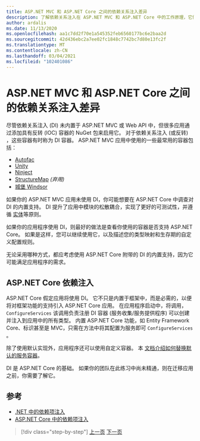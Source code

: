 ```yaml
---
title: ASP.NET MVC 和 ASP.NET Core 之间的依赖关系注入差异
description: 了解依赖关系注入在 ASP.NET MVC 和 ASP.NET Core 中的工作原理，它们有何不同，以及如何从 ASP.NET MVC 迁移到 ASP.NET Core。
author: ardalis
ms.date: 11/13/2020
ms.openlocfilehash: aa1c7dd2f70e1a545352feb6560177bc6e2baa2d
ms.sourcegitcommit: 42d436ebc2a7ee02fc1848c7742bc7d80e13fc2f
ms.translationtype: MT
ms.contentlocale: zh-CN
ms.lasthandoff: 03/04/2021
ms.locfileid: "102401086"
---
```

# <a name="dependency-injection-differences-between-aspnet-mvc-and-aspnet-core"></a>ASP.NET MVC 和 ASP.NET Core 之间的依赖关系注入差异

尽管依赖关系注入 (DI) 未内置于 ASP.NET MVC 或 Web API 中，但很多应用通过添加具有反转 (IOC) 容器的 NuGet 包来启用它。 对于依赖关系注入 (或反转) ，这些容器有时称为 DI 容器。 ASP.NET MVC 应用中使用的一些最常用的容器包括：

- [Autofac](https://www.autofac.org/)
- [Unity](https://unitycontainer.github.io/)
- [Ninject](http://www.ninject.org/)
- [StructureMap](http://structuremap.github.io/) *(弃用)*
- [城堡 Windsor](http://www.castleproject.org/projects/windsor/)

如果你的 ASP.NET MVC 应用未使用 DI，你可能想要在 ASP.NET Core 中调查对 DI 的内置支持。 DI 提升了应用中模块的松散耦合，实现了更好的可测试性，并遵循 [实体](https://www.weeklydevtips.com/episodes/047)等原则。

如果你的应用程序使用 DI，则最好的做法是查看你使用的容器是否支持 ASP.NET Core。 如果是这样，您可以继续使用它，以及描述您的类型映射和生存期的自定义配置规则。

无论采用哪种方式，都应考虑使用 ASP.NET Core 附带的 DI 的内置支持，因为它可能满足应用程序的需求。

## <a name="dependency-injection-in-aspnet-core"></a>ASP.NET Core 依赖注入

ASP.NET Core 假定应用将使用 DI。 它不只是内置于框架中，而是必需的，以便将对框架功能的支持引入 ASP.NET Core 应用。 在应用程序启动中，将调用， `ConfigureServices` 该调用负责注册 DI 容器 (服务收集/服务提供程序) 可以创建并注入到应用中的所有类型。 内置 ASP.NET Core 功能，如 Entity Framework Core、标识甚至是 MVC，只需在方法中将其配置为服务即可 `ConfigureServices` 。

除了使用默认实现外，应用程序还可以使用自定义容器。 本 [文档介绍如何替换默认的服务容器](../../core/extensions/dependency-injection-guidelines.md#default-service-container-replacement)。

DI 是 ASP.NET Core 的基础。 如果你的团队在此练习中尚未精通，则在迁移应用之前，你需要了解它。

## <a name="references"></a>参考

- [.NET 中的依赖项注入](../../core/extensions/dependency-injection.md)
- [ASP.NET Core 中的依赖项注入](/aspnet/core/fundamentals/dependency-injection)

>[!div class="step-by-step"]
>[上一页](serving-static-files.md)
>[下一页](middleware-modules-handlers.md)
